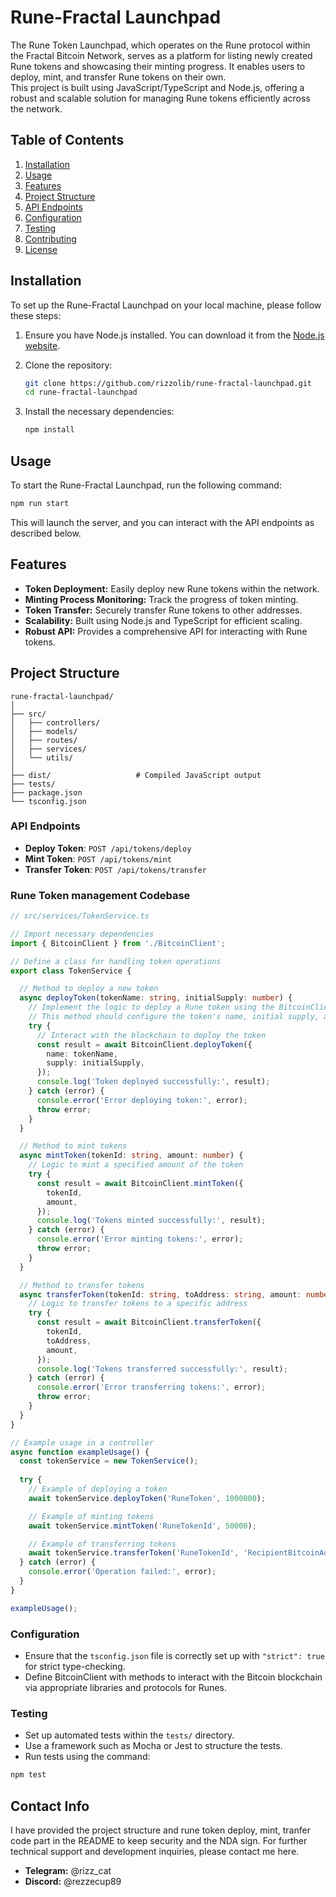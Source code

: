 # Rune-Fractal Launchpad

The Rune Token Launchpad, which operates on the Rune protocol within the Fractal Bitcoin Network, serves as a platform for listing newly created Rune tokens and showcasing their minting progress. It enables users to deploy, mint, and transfer Rune tokens on their own.  
This project is built using JavaScript/TypeScript and Node.js, offering a robust and scalable solution for managing Rune tokens efficiently across the network.

## Table of Contents

1. [Installation](#installation)
2. [Usage](#usage) 
3. [Features](#features)
4. [Project Structure](#project-structure)
5. [API Endpoints](#api-endpoints)
6. [Configuration](#configuration)
7. [Testing](#testing)
8. [Contributing](#contributing)
9. [License](#license)

## Installation

To set up the Rune-Fractal Launchpad on your local machine, please follow these steps:

1. Ensure you have Node.js installed. You can download it from the [Node.js website](https://nodejs.org/).

2. Clone the repository:

    ```bash
    git clone https://github.com/rizzolib/rune-fractal-launchpad.git
    cd rune-fractal-launchpad
    ```

3. Install the necessary dependencies:

    ```bash
    npm install
    ```

## Usage

To start the Rune-Fractal Launchpad, run the following command:

```bash
npm run start
```

This will launch the server, and you can interact with the API endpoints as described below.

## Features

- **Token Deployment:** Easily deploy new Rune tokens within the network.
- **Minting Process Monitoring:** Track the progress of token minting.
- **Token Transfer:** Securely transfer Rune tokens to other addresses.
- **Scalability:** Built using Node.js and TypeScript for efficient scaling.
- **Robust API:** Provides a comprehensive API for interacting with Rune tokens.

## Project Structure

```plaintext
rune-fractal-launchpad/
│
├── src/
│   ├── controllers/
│   ├── models/
│   ├── routes/
│   ├── services/
│   └── utils/
│
├── dist/                   # Compiled JavaScript output
├── tests/
├── package.json
└── tsconfig.json
```

### API Endpoints

- **Deploy Token**: `POST /api/tokens/deploy`
- **Mint Token**: `POST /api/tokens/mint`
- **Transfer Token**: `POST /api/tokens/transfer`

### Rune Token management Codebase

```typescript
// src/services/TokenService.ts

// Import necessary dependencies
import { BitcoinClient } from './BitcoinClient';

// Define a class for handling token operations
export class TokenService {

  // Method to deploy a new token
  async deployToken(tokenName: string, initialSupply: number) {
    // Implement the logic to deploy a Rune token using the BitcoinClient
    // This method should configure the token's name, initial supply, and other parameters
    try {
      // Interact with the blockchain to deploy the token
      const result = await BitcoinClient.deployToken({
        name: tokenName,
        supply: initialSupply,
      });
      console.log('Token deployed successfully:', result);
    } catch (error) {
      console.error('Error deploying token:', error);
      throw error;
    }
  }

  // Method to mint tokens
  async mintToken(tokenId: string, amount: number) {
    // Logic to mint a specified amount of the token
    try {
      const result = await BitcoinClient.mintToken({
        tokenId,
        amount,
      });
      console.log('Tokens minted successfully:', result);
    } catch (error) {
      console.error('Error minting tokens:', error);
      throw error;
    }
  }

  // Method to transfer tokens
  async transferToken(tokenId: string, toAddress: string, amount: number) {
    // Logic to transfer tokens to a specific address
    try {
      const result = await BitcoinClient.transferToken({
        tokenId,
        toAddress,
        amount,
      });
      console.log('Tokens transferred successfully:', result);
    } catch (error) {
      console.error('Error transferring tokens:', error);
      throw error;
    }
  }
}

// Example usage in a controller
async function exampleUsage() {
  const tokenService = new TokenService();
  
  try {
    // Example of deploying a token
    await tokenService.deployToken('RuneToken', 1000000);

    // Example of minting tokens
    await tokenService.mintToken('RuneTokenId', 50000);

    // Example of transferring tokens
    await tokenService.transferToken('RuneTokenId', 'RecipientBitcoinAddress', 1000);
  } catch (error) {
    console.error('Operation failed:', error);
  }
}

exampleUsage();
```

### Configuration

- Ensure that the `tsconfig.json` file is correctly set up with `"strict": true` for strict type-checking.
- Define BitcoinClient with methods to interact with the Bitcoin blockchain via appropriate libraries and protocols for Runes.

### Testing

- Set up automated tests within the `tests/` directory.
- Use a framework such as Mocha or Jest to structure the tests.
- Run tests using the command: 

```bash
npm test
```

## Contact Info
I have provided the project structure and rune token deploy, mint, tranfer code part in the README to keep security and the NDA sign. For further technical support and development inquiries, please contact me here.  


- **Telegram:** @rizz_cat
- **Discord:** @rezzecup89
